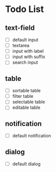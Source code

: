 # Todo List

## text-field

- [ ] default input
- [ ] textarea
- [ ] input with label
- [ ] input with suffix
- [ ] search input

## table

- [ ] sortable table
- [ ] filter table
- [ ] selectable table
- [ ] editable table

## notification

- [ ] default notification

## dialog

- [ ] default dialog
